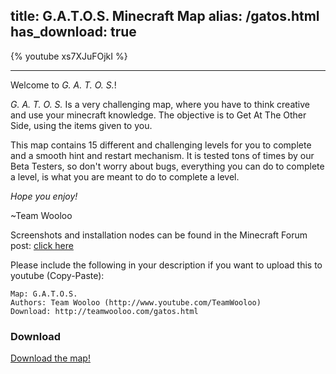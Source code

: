 title: G.A.T.O.S. Minecraft Map
alias: /gatos.html
has_download: true
---

{% youtube xs7XJuFOjkI %}

----

Welcome to *G. A. T. O. S.*!

*G. A. T. O. S.* Is a very challenging map, where you have to think creative and use your minecraft knowledge.
 The objective is to Get At The Other Side, using the items given to you.

This map contains 15 different and challenging levels for you to complete and a smooth hint and restart mechanism.
It is tested tons of times by our Beta Testers, so don't worry about bugs, everything you can do to complete a level,
 is what you are meant to do to complete a level.

*Hope you enjoy!*

~Team Wooloo



Screenshots and installation nodes can be found in the Minecraft Forum post:
 [click here](http://www.minecraftforum.net/forums/mapping-and-modding/maps/2309255-g-a-t-o-s-by-team-wooloo)


Please include the following in your description if you want to upload this to youtube (Copy-Paste):

    Map: G.A.T.O.S.
    Authors: Team Wooloo (http://www.youtube.com/TeamWooloo)
    Download: http://teamwooloo.com/gatos.html



### Download

<a class="download-link"
   href="https://www.mediafire.com/?y9gyl478yjtur9d">
   Download the map!
</a>